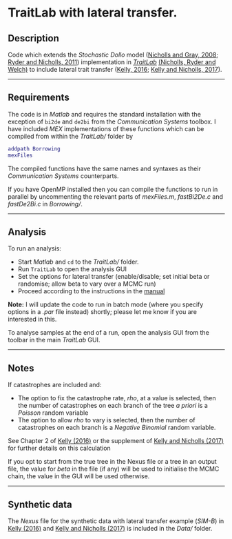 # TraitLab with lateral transfer.

## Description

Code which extends the _Stochastic Dollo_ model ([Nicholls and Gray, 2008][1]; [Ryder and Nicholls, 2011][2]) implementation in _[TraitLab][6]_ [(Nicholls, Ryder and Welch)][3] to include lateral trait transfer ([Kelly, 2016][4]; [Kelly and Nicholls, 2017][5]).

---

## Requirements

The code is in _Matlab_ and requires the standard installation with the exception of `bi2de` and `de2bi` from the _Communication Systems_ toolbox. I have included _MEX_ implementations of these functions which can be compiled from within the _TraitLab/_ folder by
```Matlab
addpath Borrowing
mexFiles
```
The compiled functions have the same names and syntaxes as their _Communication Systems_ counterparts.

If you have OpenMP installed then you can compile the functions to run in parallel by uncommenting the relevant parts of _mexFiles.m_, _fastBi2De.c_ and _fastDe2Bi.c_ in _Borrowing/_.

---

## Analysis

To run an analysis:

* Start _Matlab_ and `cd` to the _TraitLab/_ folder.
* Run `TraitLab` to open the analysis GUI
* Set the options for lateral transfer (enable/disable; set initial beta or randomise; allow beta to vary over a MCMC run)
* Proceed according to the instructions in the [manual][3]

**Note:** I will update the code to run in batch mode (where you specify options in a _.par_ file instead) shortly; please let me know if you are interested in this.

To analyse samples at the end of a run, open the analysis GUI from the toolbar in the main _TraitLab_ GUI.

---

## Notes

If catastrophes are included and:
* The option to fix the catastrophe rate, _rho_, at a value is selected, then the number of catastrophes on each branch of the tree _a priori_ is a _Poisson_ random variable
* The option to allow _rho_ to vary is selected, then the number of catastrophes on each branch is a _Negative Binomial_ random variable.

See Chapter 2 of [Kelly (2016)][4] or the supplement of [Kelly and Nicholls (2017)][5] for further details on this calculation

If you opt to start from the true tree in the Nexus file or a tree in an output file, the value for _beta_ in the file (if any) will be used to initialise the MCMC chain, the value in the GUI will be used otherwise.

---

## Synthetic data

The _Nexus_ file for the synthetic data with lateral transfer example (_SIM-B_) in [Kelly (2016)][4] and [Kelly and Nicholls (2017)][5] is included in the _Data/_ folder.


[1]: http://onlinelibrary.wiley.com/doi/10.1111/j.1467-9868.2007.00648.x/full
[2]: http://onlinelibrary.wiley.com/doi/10.1111/j.1467-9876.2010.00743.x/full
[3]: http://www.stats.ox.ac.uk/~nicholls/TraitLab/TRAITLAB%20MANUAL.pdf
[4]: https://ora.ox.ac.uk/objects/uuid:6884785c-fccc-4044-b5b2-7a8b7015b2a5
[5]: https://projecteuclid.org/euclid.aoas/1500537738
[6]: https://sites.google.com/site/traitlab/
